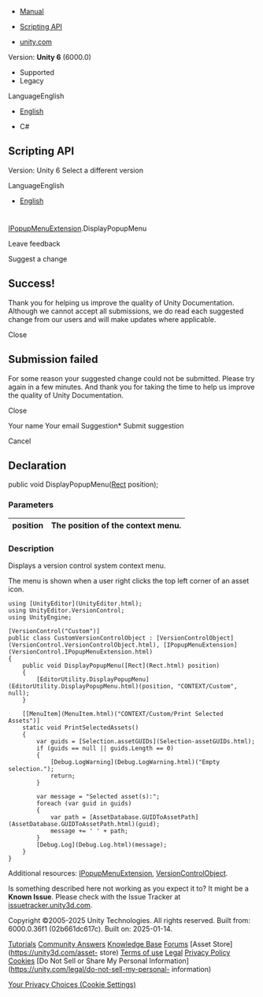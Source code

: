 [ ]()

  * [Manual](../Manual/index.html)
  * [Scripting API](../ScriptReference/index.html)

  * [unity.com](https://unity.com/)

Version: **Unity 6** (6000.0)

  * Supported
  * Legacy

LanguageEnglish

  * [English]()

  * C#

[ ](https://docs.unity3d.com)

## Scripting API

Version: Unity 6 Select a different version

LanguageEnglish

  * [English]()

#
[IPopupMenuExtension](VersionControl.IPopupMenuExtension.html).DisplayPopupMenu

Leave feedback

Suggest a change

## Success!

Thank you for helping us improve the quality of Unity Documentation. Although
we cannot accept all submissions, we do read each suggested change from our
users and will make updates where applicable.

Close

## Submission failed

For some reason your suggested change could not be submitted. Please <a>try
again</a> in a few minutes. And thank you for taking the time to help us
improve the quality of Unity Documentation.

Close

Your name Your email Suggestion* Submit suggestion

Cancel

[ ]()

## Declaration

public void DisplayPopupMenu([Rect](Rect.html) position);

### Parameters

position | The position of the context menu.  
---|---  
  
### Description

Displays a version control system context menu.

The menu is shown when a user right clicks the top left corner of an asset
icon.

    
    
    using [UnityEditor](UnityEditor.html);
    using UnityEditor.VersionControl;
    using UnityEngine;  
      
    [VersionControl("Custom")]
    public class CustomVersionControlObject : [VersionControlObject](VersionControl.VersionControlObject.html), [IPopupMenuExtension](VersionControl.IPopupMenuExtension.html)
    {
        public void DisplayPopupMenu([Rect](Rect.html) position)
        {
            [EditorUtility.DisplayPopupMenu](EditorUtility.DisplayPopupMenu.html)(position, "CONTEXT/Custom", null);
        }  
      
        [[MenuItem](MenuItem.html)("CONTEXT/Custom/Print Selected Assets")]
        static void PrintSelectedAssets()
        {
            var guids = [Selection.assetGUIDs](Selection-assetGUIDs.html);
            if (guids == null || guids.Length == 0)
            {
                [Debug.LogWarning](Debug.LogWarning.html)("Empty selection.");
                return;
            }  
      
            var message = "Selected asset(s):";
            foreach (var guid in guids)
            {
                var path = [AssetDatabase.GUIDToAssetPath](AssetDatabase.GUIDToAssetPath.html)(guid);
                message += ' ' + path;
            }
            [Debug.Log](Debug.Log.html)(message);
        }
    }
    

Additional resources:
[IPopupMenuExtension](VersionControl.IPopupMenuExtension.html),
[VersionControlObject](VersionControl.VersionControlObject.html).

Is something described here not working as you expect it to? It might be a
**Known Issue**. Please check with the Issue Tracker at
[issuetracker.unity3d.com](https://issuetracker.unity3d.com).

Copyright ©2005-2025 Unity Technologies. All rights reserved. Built from:
6000.0.36f1 (02b661dc617c). Built on: 2025-01-14.

[Tutorials](https://unity3d.com/learn) [Community
Answers](https://answers.unity3d.com) [Knowledge
Base](https://support.unity3d.com/hc/en-us)
[Forums](https://forum.unity3d.com) [Asset Store](https://unity3d.com/asset-
store) [Terms of use](https://docs.unity3d.com/Manual/TermsOfUse.html)
[Legal](https://unity.com/legal) [Privacy
Policy](https://unity.com/legal/privacy-policy)
[Cookies](https://unity.com/legal/cookie-policy) [Do Not Sell or Share My
Personal Information](https://unity.com/legal/do-not-sell-my-personal-
information)

[Your Privacy Choices (Cookie Settings)](javascript:void\(0\);)

